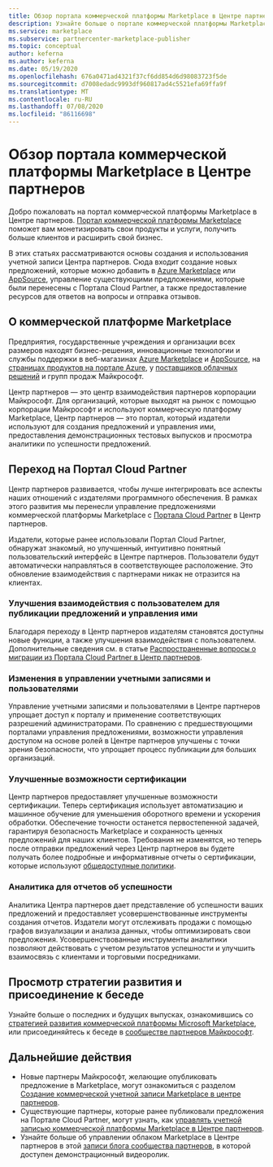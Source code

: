 ```yaml
---
title: Обзор портала коммерческой платформы Marketplace в Центре партнеров
description: Узнайте больше о портале коммерческой платформы Marketplace в Центре партнеров, а также о том, как добавлять и продавать предложения в Azure Marketplace, AppSource и с помощью программы для Поставщиков облачных решений (CSP).
ms.service: marketplace
ms.subservice: partnercenter-marketplace-publisher
ms.topic: conceptual
author: keferna
ms.author: keferna
ms.date: 05/19/2020
ms.openlocfilehash: 676a0471ad4321f37cf6dd854d6d98083723f5de
ms.sourcegitcommit: d7008edadc9993df960817ad4c5521efa69ffa9f
ms.translationtype: MT
ms.contentlocale: ru-RU
ms.lasthandoff: 07/08/2020
ms.locfileid: "86116698"
---
```

# <a name="overview-of-the-commercial-marketplace-portal-in-partner-center"></a>Обзор портала коммерческой платформы Marketplace в Центре партнеров

Добро пожаловать на портал коммерческой платформы Marketplace в Центре партнеров. [Портал коммерческой платформы Marketplace](https://partner.microsoft.com/dashboard/commercial-marketplace/) поможет вам монетизировать свои продукты и услуги, получить больше клиентов и расширить свой бизнес.

В этих статьях рассматриваются основы создания и использования учетной записи Центра партнеров. Сюда входит создание новых предложений, которые можно добавить в [Azure Marketplace](https://azuremarketplace.microsoft.com/) или [AppSource](https://appsource.microsoft.com/), управление существующими предложениями, которые были перенесены с Портала Cloud Partner, а также предоставление ресурсов для ответов на вопросы и отправка отзывов.

## <a name="about-the-commercial-marketplace"></a>О коммерческой платформе Marketplace

Предприятия, государственные учреждения и организации всех размеров находят бизнес-решения, инновационные технологии и службы поддержки в веб-магазинах [Azure Marketplace](https://azuremarketplace.microsoft.com/) и [AppSource](https://appsource.microsoft.com/), на [страницах продуктов на портале Azure](https://portal.azure.com), у [поставщиков облачных решений](https://partner.microsoft.com/cloud-solution-provider) и групп продаж Майкрософт.

Центр партнеров — это центр взаимодействия партнеров корпорации Майкрософт. Для организаций, которые выходят на рынок с помощью корпорации Майкрософт и используют коммерческую платформу Marketplace, Центр партнеров — это портал, который издатели используют для создания предложений и управления ими, предоставления демонстрационных тестовых выпусков и просмотра аналитики по успешности предложений.

## <a name="migration-from-the-cloud-partner-portal"></a>Переход на Портал Cloud Partner

Центр партнеров развивается, чтобы лучше интегрировать все аспекты наших отношений с издателями программного обеспечения. В рамках этого развития мы перенесли управление предложениями коммерческой платформы Marketplace с [Портала Cloud Partner](https://cloudpartner.azure.com/) в Центр партнеров.

Издатели, которые ранее использовали Портал Cloud Partner, обнаружат знакомый, но улучшенный, интуитивно понятный пользовательский интерфейс в Центре партнеров. Пользователи будут автоматически направляться в соответствующее расположение. Это обновление взаимодействия с партнерами никак не отразится на клиентах.

### <a name="improvements-on-publishing-and-offer-management-user-experience"></a>Улучшения взаимодействия с пользователем для публикации предложений и управления ими

Благодаря переходу в Центр партнеров издателям становятся доступны новые функции, а также улучшения взаимодействия с пользователем.  Дополнительные сведения см. в статье [Распространенные вопросы о миграции из Портала Cloud Partner в Центр партнеров](../cloud-partner-portal-migration-faq.md).

### <a name="account-and-user-management-updates"></a>Изменения в управлении учетными записями и пользователями

Управление учетными записями и пользователями в Центре партнеров упрощает доступ к порталу и применение соответствующих разрешений администраторами. По сравнению с предшествующими порталами управления предложениями, возможности управления доступом на основе ролей в Центре партнеров улучшены с точки зрения безопасности, что упрощает процесс публикации для больших организаций.

### <a name="improved-certification-experience"></a>Улучшенные возможности сертификации

Центр партнеров предоставляет улучшенные возможности сертификации. Теперь сертификация использует автоматизацию и машинное обучение для уменьшения оборотного времени и ускорения обработки. Обеспечение точности останется первостепенной задачей, гарантируя безопасность Marketplace и сохранность ценных предложений для наших клиентов. Требования не изменятся, но теперь после отправки предложений через Центр партнеров вы будете получать более подробные и информативные отчеты о сертификации, которые используют [общедоступные политики](https://docs.microsoft.com/legal/marketplace/certification-policies).

### <a name="analytics-for-performance-reporting"></a>Аналитика для отчетов об успешности

Аналитика Центра партнеров дает представление об успешности ваших предложений и предоставляет усовершенствованные инструменты создания отчетов. Издатели могут отслеживать продажи с помощью графов визуализации и анализа данных, чтобы оптимизировать свои предложения. Усовершенствованные инструменты аналитики позволяют действовать с учетом результатов успешности и улучшить взаимосвязь с клиентами и торговыми посредниками.

## <a name="view-the-roadmap-and-join-the-conversation"></a>Просмотр стратегии развития и присоединение к беседе

Узнайте больше о последних и будущих выпусках, ознакомившись со [стратегией развития коммерческой платформы Microsoft Marketplace](../marketplace-roadmap.md), или присоединяйтесь к беседе в [сообществе партнеров Майкрософт](https://www.microsoftpartnercommunity.com/).

## <a name="next-steps"></a>Дальнейшие действия

- Новые партнеры Майкрософт, желающие опубликовать предложение в Marketplace, могут ознакомиться с разделом [Создание коммерческой учетной записи Marketplace в центре партнеров](create-account.md).
- Существующие партнеры, которые ранее публиковали предложения на Портале Cloud Partner, могут узнать, как [управлять учетной записью коммерческой платформы Marketplace в Центре партнеров](manage-account.md).
- Узнайте больше об управлении облаком Marketplace в Центре партнеров в этой [записи блога сообщества партнеров](https://www.microsoftpartnercommunity.com/t5/Azure-Marketplace-and-AppSource/Cloud-Marketplace-In-Partner-Center/m-p/9738#M293), в которой доступен демонстрационный видеоролик.
